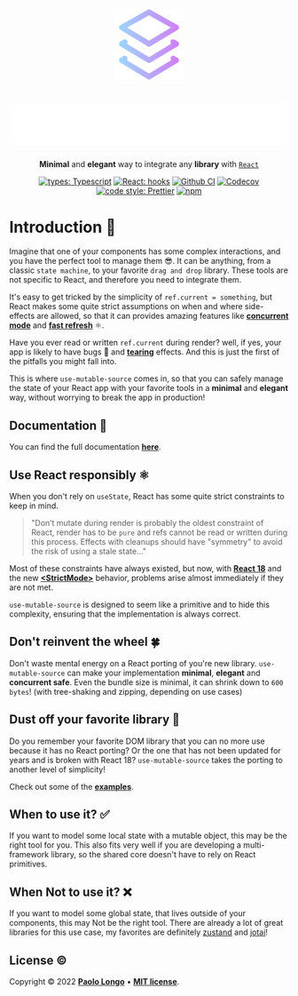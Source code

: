 <div align="center">
  
<br>

<img src="./docs/src/public/logo.png" width="25%" /> <br>

<h1><img src="./docs/src/public/text.svg"></h1>

**Minimal** and **elegant** way to integrate any **library** with [`React`](https://reactjs.org/)

[![types: Typescript](https://img.shields.io/badge/types-Typescript-3178C6?style=flat-square&logo=typescript)](https://www.typescriptlang.org/)
[![React: hooks](https://img.shields.io/badge/React-hooks-26C9FF?style=flat-square&logo=react)](http://npm.im/use-mutable-source)
[![Github CI](https://img.shields.io/github/actions/workflow/status/paol-imi/use-mutable-source/ci.yml?style=flat-square&branch=main)](https://github.com/paol-imi/use-mutable-source/actions/workflows/ci.yml)
[![Codecov](https://img.shields.io/codecov/c/github/paol-imi/use-mutable-source?color=44cc11&logo=codecov&style=flat-square)](https://codecov.io/gh/paol-imi/use-mutable-source)
[![code style: Prettier](https://img.shields.io/badge/code_style-Prettier-ff69b4.svg?style=flat-square&logo=prettier)](https://prettier.io/)
[![npm](https://img.shields.io/npm/v/use-mutable-source.svg?style=flat-square)](http://npm.im/use-mutable-source)

</div>

# Introduction 📖

Imagine that one of your components has some complex interactions, and you have the perfect tool to manage them 😎. It can be anything, from a classic `state machine`, to your favorite `drag and drop` library. These tools are not specific to React, and therefore you need to integrate them.

It's easy to get tricked by the simplicity of `ref.current = something`, but React makes some quite strict assumptions on when and where side-effects are allowed, so that it can provides amazing features like [**concurrent mode**](https://reactjs.org/blog/2022/03/29/react-v18.html#what-is-concurrent-react) and [**fast refresh**](https://www.npmjs.com/package/react-refresh) ⚛️.

Have you ever read or written `ref.current` during render? well, if yes, your app is likely to have bugs 🐞 and [**tearing**](https://github.com/reactwg/react-18/discussions/69) effects. And this is just the first of the pitfalls you might fall into.

This is where `use-mutable-source` comes in, so that you can safely manage the state of your React app with your favorite tools in a **minimal** and **elegant** way, without worrying to break the app in production!

## Documentation 📘

You can find the full documentation [**here**](https://paol-imi.github.io/use-mutable-source).

## Use React responsibly ⚛️

When you don't rely on `useState`, React has some quite strict constraints to keep in mind.

> "Don’t mutate during render is probably the oldest constraint of React, render has to be `pure` and refs cannot be read or written during this process. Effects with cleanups should have "symmetry" to avoid the risk of using a stale state..."

Most of these constraints have always existed, but now, with [**React 18**](https://reactjs.org/blog/2022/03/29/react-v18.html) and the new [**\<StrictMode\>**](https://github.com/reactwg/react-18/discussions/18) behavior, problems arise almost immediately if they are not met.

`use-mutable-source` is designed to seem like a primitive and to hide this complexity, ensuring that the implementation is always correct.

## Don't reinvent the wheel 🍀

Don't waste mental energy on a React porting of you're new library. `use-mutable-source` can make your implementation **minimal**, **elegant** and **concurrent safe**. Even the bundle size is minimal, it can shrink down to `600 bytes`! (with tree-shaking and zipping, depending on use cases)

## Dust off your favorite library 🎁

Do you remember your favorite DOM library that you can no more use because it has no React porting? Or the one that has not been updated for years and is broken with React 18? `use-mutable-source` takes the porting to another level of simplicity!

Check out some of the [**examples**](https://paol-imi.github.io/use-mutable-source/examples/gsap.html).

## When to use it? ✅

If you want to model some local state with a mutable object, this may be the right tool for you. This also fits very well if you are developing a multi-framework library, so the shared core doesn't have to rely on React primitives.

## When Not to use it? ❌

If you want to model some global state, that lives outside of your components, this may Not be the right tool. There are already a lot of great libraries for this use case, my favorites are definitely [zustand](https://github.com/pmndrs/zustand) and [jotai](https://github.com/pmndrs/jotai)!

## License ©

Copyright © 2022 [**Paolo Longo**](https://github.com/paol-imi) • [**MIT license**](LICENSE).

